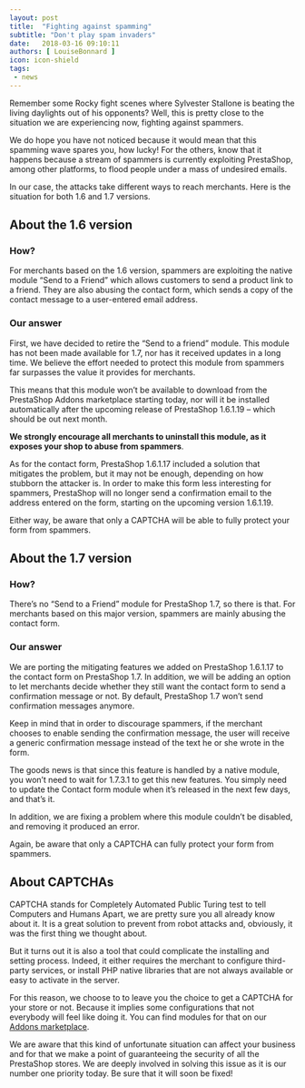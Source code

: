 ```yaml
---
layout: post
title:  "Fighting against spamming"
subtitle: "Don't play spam invaders"
date:   2018-03-16 09:10:11
authors: [ LouiseBonnard ]
icon: icon-shield
tags:
 - news
---
```


Remember some Rocky fight scenes where Sylvester Stallone is beating the living daylights out of his opponents? Well, this is pretty close to the situation we are experiencing now, fighting against spammers.

We do hope you have not noticed because it would mean that this spamming wave spares you, how lucky! For the others, know that it happens because a stream of spammers is currently exploiting PrestaShop, among other platforms, to flood people under a mass of undesired emails.

In our case, the attacks take different ways to reach merchants. Here is the situation for both 1.6 and 1.7 versions.


## About the 1.6 version

### How?

For merchants based on the 1.6 version, spammers are exploiting the native module “Send to a Friend” which allows customers to send a product link to a friend. They are also abusing the contact form, which sends a copy of the contact message to a user-entered email address.

### Our answer
 
First, we have decided to retire the “Send to a friend” module. This module has not been made available for 1.7, nor has it received updates in a long time. We believe the effort needed to protect this module from spammers far surpasses the value it provides for merchants.

This means that this module won’t be available to download from the PrestaShop Addons marketplace starting today, nor will it be installed automatically after the upcoming release of PrestaShop 1.6.1.19 – which should be out next month.

**We strongly encourage all merchants to uninstall this module, as it exposes your shop to abuse from spammers**.
 
As for the contact form, PrestaShop 1.6.1.17 included a solution that mitigates the problem, but it may not be enough, depending on how stubborn the attacker is. In order to make this form less interesting for spammers, PrestaShop will no longer send a confirmation email to the address entered on the form, starting on the upcoming version 1.6.1.19. 

Either way, be aware that only a CAPTCHA will be able to fully protect your form from spammers.
 
 
## About the 1.7 version
 
### How?
 
There’s no “Send to a Friend” module for PrestaShop 1.7, so there is that. For merchants based on this major version, spammers are mainly abusing the contact form.

 
### Our answer
 
We are porting the mitigating features we added on PrestaShop 1.6.1.17 to the contact form on PrestaShop 1.7. In addition, we will be adding an option to let merchants decide whether they still want the contact form to send a confirmation message or not. By default, PrestaShop 1.7 won’t send confirmation messages anymore.

Keep in mind that in order to discourage spammers, if the merchant chooses to enable sending the confirmation message, the user will receive a generic confirmation message instead of the text he or she wrote in the form.

The goods news is that since this feature is handled by a native module, you won’t need to wait for 1.7.3.1 to get this new features. You simply need to update the Contact form module when it’s released in the next few days, and that’s it.

In addition, we are fixing a problem where this module couldn’t be disabled, and removing it produced an error.

Again, be aware that only a CAPTCHA can fully protect your form from spammers.

 
## About CAPTCHAs
 
CAPTCHA stands for Completely Automated Public Turing test to tell Computers and Humans Apart, we are pretty sure you all already know about it. It is a great solution to prevent from robot attacks and, obviously, it was the first thing we thought about.
 
But it turns out it is also a tool that could complicate the installing and setting process. Indeed, it either requires the merchant to configure third-party services, or install PHP native libraries that are not always available or easy to activate in the server.
 
For this reason, we choose to to leave you the choice to get a CAPTCHA for your store or not. Because it implies some configurations that not everybody will feel like doing it. You can find modules for that on our [Addons marketplace](https://addons.prestashop.com/fr/recherche?pab=1&search_query=captcha).


We are aware that this kind of unfortunate situation can affect your business and for that we make a point of guaranteeing the security of all the PrestaShop stores. We are deeply involved in solving this issue as it is our number one priority today. Be sure that it will soon be fixed!

